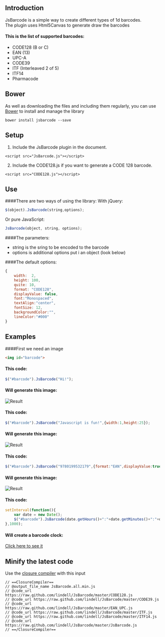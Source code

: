 Introduction
----
JsBarcode is a simple way to create different types of 1d barcodes.  
The plugin uses Html5Canvas to generate draw the barcodes

#### This is the list of supported barcodes:
*  CODE128 (B or C)
*  EAN (13)
*  UPC-A
*  CODE39
*  ITF (Interleaved 2 of 5)
*  ITF14
*  Pharmacode

Bower
----
As well as downloading the files and including them regularly,
you can use [Bower](http://bower.io) to install and manage the library
````
bower install jsbarcode --save
````

Setup
----
1. Include the JsBarcode plugin in the document.
````
<script src="JsBarcode.js"></script>
````
2. Include the CODE128.js if you want to generate a CODE 128 barcode.
````
<script src="CODE128.js"></script>
````

Use
----
####There are two ways of using the library:
With jQuery:
````javascript
$(object).JsBarcode(string,options);
````
Or pure JavaScript:
````javascript
JsBarcode(object, string, options);
````

####The parameters:
*  string is the sring to be encoded to the barcode
*  options is additional options put i an object (look below)

####The default options:
````javascript
{
	width:	2,
	height:	100,
	quite: 10,
	format:	"CODE128",
	displayValue: false,
	font:"Monospaced",
	textAlign:"center",
	fontSize: 12,
	backgroundColor:"",
	lineColor:"#000"
}
````


Examples
----

####First we need an image
````html
<img id="barcode">
````

#### This code:
````javascript
$("#barcode").JsBarcode("Hi!");
````

#### Will generate this image:
![Result](http://lindell.github.io/JsBarcode/README_images/hi.png)



#### This code:
````javascript
$("#barcode").JsBarcode("Javascript is fun!",{width:1,height:25});
````
#### Will generate this image:
![Result](http://lindell.github.io/JsBarcode/README_images/javascript_is_fun.png)



#### This code:
````javascript
$("#barcode").JsBarcode("9780199532179",{format:"EAN",displayValue:true,fontSize:20});
````
#### Will generate this image:
![Result](http://lindell.github.io/JsBarcode/README_images/ean.png)



#### This code:
````javascript
setInterval(function(){
	var date = new Date();
	$("#barcode").JsBarcode(date.getHours()+":"+date.getMinutes()+":"+date.getSeconds());
},1000);
````
#### Will create a barcode clock:
[Click here to see it](http://fleo.se/barcode/example/barcodeClock.html)



Minify the latest code
----
Use the [closure compiler](http://closure-compiler.appspot.com/home) with this input
````
// ==ClosureCompiler==
// @output_file_name JsBarcode.all.min.js
// @code_url https://raw.github.com/lindell/JsBarcode/master/CODE128.js
// @code_url https://raw.github.com/lindell/JsBarcode/master/CODE39.js
// @code_url https://raw.github.com/lindell/JsBarcode/master/EAN_UPC.js
// @code_url https://raw.github.com/lindell/JsBarcode/master/ITF.js
// @code_url https://raw.github.com/lindell/JsBarcode/master/ITF14.js
// @code_url https://raw.github.com/lindell/JsBarcode/master/JsBarcode.js
// ==/ClosureCompiler==
````
